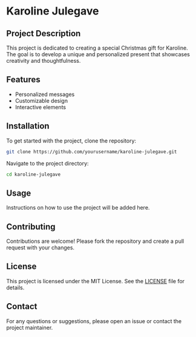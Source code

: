 # Karoline Julegave

## Project Description
This project is dedicated to creating a special Christmas gift for Karoline. The goal is to develop a unique and personalized present that showcases creativity and thoughtfulness.

## Features
- Personalized messages
- Customizable design
- Interactive elements

## Installation
To get started with the project, clone the repository:
```bash
git clone https://github.com/yourusername/karoline-julegave.git
```
Navigate to the project directory:
```bash
cd karoline-julegave
```

## Usage
Instructions on how to use the project will be added here.

## Contributing
Contributions are welcome! Please fork the repository and create a pull request with your changes.

## License
This project is licensed under the MIT License. See the [LICENSE](LICENSE) file for details.

## Contact
For any questions or suggestions, please open an issue or contact the project maintainer.
